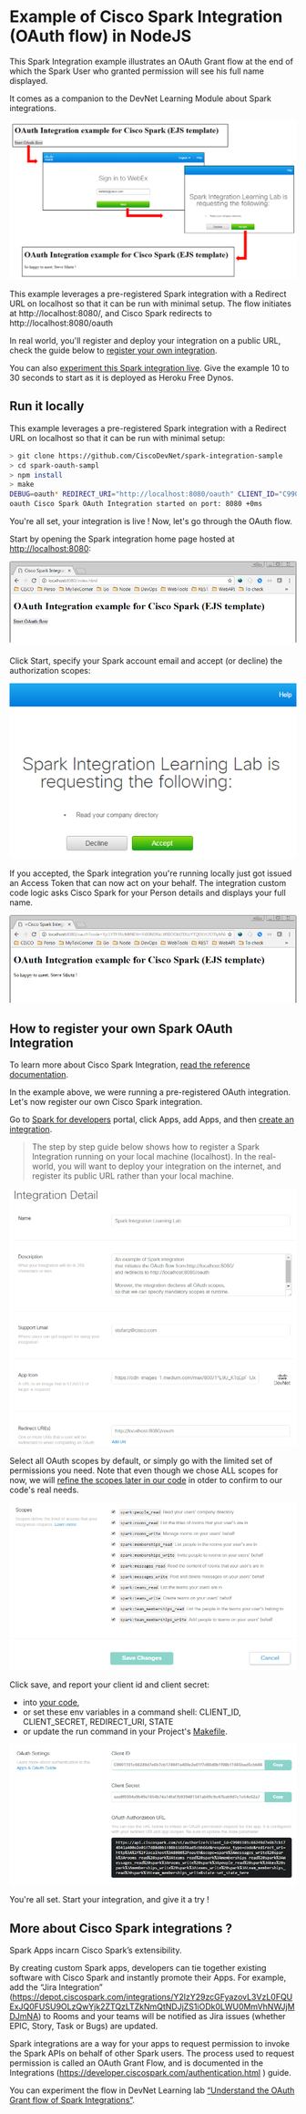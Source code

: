 # Example of Cisco Spark Integration (OAuth flow) in NodeJS

This Spark Integration example illustrates an OAuth Grant flow at the end of which the Spark User who granted permission will see his full name displayed.

It comes as a companion to the DevNet Learning Module about Spark integrations.

![](docs/img/OAuth-Flow-Sumpup.png)


This example leverages a pre-registered Spark integration with a Redirect URL on localhost so that it can be run with minimal setup.
The flow initiates at http://localhost:8080/, and Cisco Spark redirects to http://localhost:8080/oauth

In real world, you'll register and deploy your integration on a public URL, check the guide below to [register your own integration](#https://github.com/CiscoDevNet/spark-integration-sample#to-register-your-own-spark-oauth-integration).

You can also [experiment this Spark integration live](https://spark-integration-on-heroku.herokuapp.com). 
Give the example 10 to 30 seconds to start as it is deployed as Heroku Free Dynos.


## Run it locally

This example leverages a pre-registered Spark integration with a Redirect URL on localhost so that it can be run with minimal setup:

``` bash
> git clone https://github.com/CiscoDevNet/spark-integration-sample
> cd spark-oauth-sampl
> npm install
> make
DEBUG=oauth* REDIRECT_URI="http://localhost:8080/oauth" CLIENT_ID="C9901101c66249d7e6b7cb174941a400e2e01f7d80d0b1f08b11665bad5cbb66d" CLIENT_SECRET="aaa8f0304a9b49a1654b74a14faf7b939481341ab09c9e47bab9d7c1e54e62a7" node server.js
oauth Cisco Spark OAuth Integration started on port: 8080 +0ms
```

You're all set, your integration is live ! 
Now, let's go through the OAuth flow.

Start by opening the Spark integration home page hosted at [http://localhost:8080](http://localhost:8080):

![](docs/img/OAuth-Flow-Step1-Initiate-From-EJS.png)

Click Start, specify your Spark account email and accept (or decline) the authorization scopes:

![](docs/img/OAuth-Flow-Step2-User-Decline-Accept.png)
 
If you accepted, the Spark integration you're running locally just got issued an Access Token that can now act on your behalf.
The integration custom code logic asks Cisco Spark for your Person details and displays your full name.

![](docs/img/OAuth-Flow-Step3-Custom-Logic.png)


## How to register your own Spark OAuth Integration

To learn more about Cisco Spark Integration, [read the reference documentation](https://developer.ciscospark.com/authentication.html).

In the example above, we were running a pre-registered OAuth integration.
Let's now register our own Cisco Spark integration.

Go to [Spark for developers](https://developer.ciscospark.com) portal, click Apps, add Apps, and then [create an integration](https://developer.ciscospark.com/add-integration.html).

> The step by step guide below shows how to register a Spark Integration running on your local machine (localhost).
> In the real-world, you will want to deploy your integration on the internet, and register its public URL rather than your local machine.

![](docs/img/OAuth-Flow-Step0-create-integration.png)

Select all OAuth scopes by default, or simply go with the limited set of permissions you need. 
Note that even though we chose ALL scopes for now, we will [refine the scopes later in our code](https://github.com/CiscoDevNet/spark-integration-sample/blob/master/server.js#L25) in otder to confirm to our code's real needs.

![](docs/img/OAuth-Flow-Step0-select-all-scopes.png)

Click save, and report your client id and client secret:
- into [your code](https://github.com/CiscoDevNet/spark-integration-sample/blob/master/server.js#L21),
- or set these env variables in a command shell: CLIENT\_ID, CLIENT\_SECRET, REDIRECT\_URI, STATE
- or update the run command in your Project's [Makefile](https://github.com/CiscoDevNet/spark-integration-sample/blob/master/Makefile).

![](docs/img/OAuth-Flow-Step0-oauth-settings-client-id-secret.png)

You're all set.
Start your integration, and give it a try !


## More about Cisco Spark integrations ?

Spark Apps incarn Cisco Spark’s extensibility. 

By creating custom Spark apps, developers can tie together existing software with Cisco Spark and instantly promote their Apps. 
For example, add the “Jira Integration” (https://depot.ciscospark.com/integrations/Y2lzY29zcGFyazovL3VzL0FQUExJQ0FUSU9OLzQwYjk2ZTQzLTZkNmQtNDJjZS1iODk0LWU0MmVhNWJjMDJmNA) to Rooms and your teams will be notified as Jira issues (whether EPIC, Story, Task or Bugs) are updated.

Spark integrations are a way for your apps to request permission to invoke the Spark APIs on behalf of other Spark users. 
The process used to request permission is called an OAuth Grant Flow, and is documented in the Integrations (https://developer.ciscospark.com/authentication.html ) guide. 

You can experiment the flow in DevNet Learning lab [“Understand the OAuth Grant flow of Spark Integrations”]().



 

